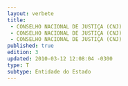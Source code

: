 ```yaml
---
layout: verbete
title:
 - CONSELHO NACIONAL DE JUSTIÇA (CNJ)
 - CONSELHO NACIONAL DE JUSTIÇA (CNJ)
 - CONSELHO NACIONAL DE JUSTIÇA (CNJ)
published: true
edition: 3  
updated: 2010-03-12 12:08:04 -0300
type: T
subtype: Entidade do Estado
---
```


